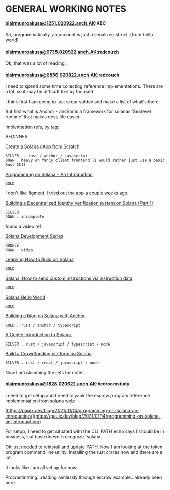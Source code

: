 # GENERAL WORKING NOTES

#### blairmunroakusa@1251.020922.anch.AK:KBC

So, programmatically, an account is just a serialized struct. (from hello world)

#### blairmunroakusa@0735.020922.anch.AK:redcouch

Ok, that was a lot of reading.



#### blairmunroakusa@0856.020822.anch.AK:redcouch

I need to spend some time collecting reference implementations. There are a lot, so it may be difficult to stay focused.

I think first I am going to just scour soldev and make a list of what's there.

But first what is Anchor -  anchor is a framework for solanas 'Sealevel runtime' that makes devs life easier.

Implemtation refs, by tag:

BEGINNER

[Create a Solana dApp from Scratch](https://lorisleiva.com/create-a-solana-dapp-from-scratch)
```
SILVER	. rust / anchor / javascript
DOWN . heavy on fancy client frontend (I would rather just use a basic Rust CLI)
```
[Programming on Solana - An Introduction](https://paulx.dev/blog/2021/01/14/programming-on-solana-an-introduction/)
```
GOLD
```
I don't like figment. I tried out the app a couple weeks ago.

[Building a Decentralized Identity Verification system on Solana (Part 1)](https://alexgrinman.com/posts/building-decentralized-identity-verification-system-on-solana/)
```
SILVER
DOWN . incomplete
```
found a video ref

[Solana Development Series](https://www.youtube.com/playlist?list=PLS3OGngXDPsRzTiTexa_-ZlqBSRbBR5O0)
```
BRONZE
DOWN . video
```
[Learning How to Build on Solana](https://www.brianfriel.xyz/learning-how-to-build-on-solana/)
```
GOLD
```
[Solana: How to send custom instructions via instruction data](https://dev.to/cogoo/solana-how-to-send-custom-instructions-via-instruction-data-4g9g)
```
GOLD
```
[Solana Hello World](https://docs.solana.com/developing/on-chain-programs/examples)
```
GOLD
```
[Building a blog on Solana with Anchor](https://dev.to/findiglay/building-a-blog-on-solana-2pg8)
```
GOLD . rust / anchor / typescript
```
[A Gentle Introduction to Solana.](https://kirima.vercel.app/post/gentleintrosolana)
```
SILVER . rust / javascript / typescript / node
```
[Build a Crowdfunding platform on Solana](https://learn.figment.io/tutorials/build-a-crowdfunding-platform-on-solana)
```
SILVER . rust / react / javascript / node
```

Now I am skimming the refs for notes.



#### blairmunroakusa@1828.020622.anch.AK:bedroomstudy

I need to get setup and I need to yank the escrow program reference implementation from solana web:

[https://paulx.dev/blog/2021/01/14/programming-on-solana-an-introduction/](https://paulx.dev/blog/2021/01/14/programming-on-solana-an-introduction/)

For setup, I need to get situated with the CLI. PATH echo says I should be in business, but bash doesn't recognize 'solana'.

Ok just needed to reinstall and update PATH. Now I am looking at the token program command line utility. Installing the rust crates now and there are a lot. 

It looks like I am all set up for now.

Procrastinating...reading aimlessly through escrow example...already been here.

